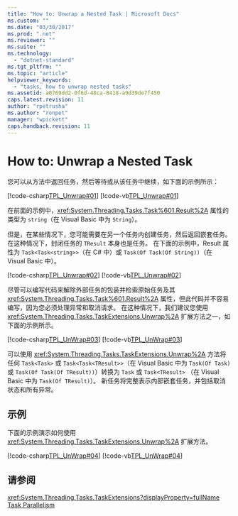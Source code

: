 ```yaml
---
title: "How to: Unwrap a Nested Task | Microsoft Docs"
ms.custom: ""
ms.date: "03/30/2017"
ms.prod: ".net"
ms.reviewer: ""
ms.suite: ""
ms.technology: 
  - "dotnet-standard"
ms.tgt_pltfrm: ""
ms.topic: "article"
helpviewer_keywords: 
  - "tasks, how to unwrap nested tasks"
ms.assetid: a0769dd2-0f6d-48ca-8418-a9d39de7f450
caps.latest.revision: 11
author: "rpetrusha"
ms.author: "ronpet"
manager: "wpickett"
caps.handback.revision: 11
---
```

# How to: Unwrap a Nested Task
您可以从方法中返回任务，然后等待或从该任务中继续，如下面的示例所示：  
  
 [!code-csharp[TPL_Unwrap#01](../../../samples/snippets/csharp/VS_Snippets_Misc/tpl_unwrap/cs/unwrapprogram.cs#01)]
 [!code-vb[TPL_Unwrap#01](../../../samples/snippets/visualbasic/VS_Snippets_Misc/tpl_unwrap/vb/snippets1-3.vb#01)]  
  
 在前面的示例中，<xref:System.Threading.Tasks.Task%601.Result%2A> 属性的类型为 `string`（在 Visual Basic 中为 `String`）。  
  
 但是，在某些情况下，您可能需要在另一个任务内创建任务，然后返回嵌套任务。  在这种情况下，封闭任务的 `TResult` 本身也是任务。  在下面的示例中，Result 属性为 `Task<Task<string>>`（在 C\# 中）或 `Task(Of Task(Of String))`（在 Visual Basic 中）。  
  
 [!code-csharp[TPL_Unwrap#02](../../../samples/snippets/csharp/VS_Snippets_Misc/tpl_unwrap/cs/unwrapprogram.cs#02)]
 [!code-vb[TPL_Unwrap#02](../../../samples/snippets/visualbasic/VS_Snippets_Misc/tpl_unwrap/vb/snippets1-3.vb#02)]  
  
 尽管可以编写代码来解除外部任务的包装并检索原始任务及其 <xref:System.Threading.Tasks.Task%601.Result%2A> 属性，但此代码并不容易编写，因为您必须处理异常和取消请求。  在这种情况下，我们建议您使用 <xref:System.Threading.Tasks.TaskExtensions.Unwrap%2A> 扩展方法之一，如下面的示例所示。  
  
 [!code-csharp[TPL_UnWrap#03](../../../samples/snippets/csharp/VS_Snippets_Misc/tpl_unwrap/cs/unwrapprogram.cs#03)]
 [!code-vb[TPL_UnWrap#03](../../../samples/snippets/visualbasic/VS_Snippets_Misc/tpl_unwrap/vb/snippets1-3.vb#03)]  
  
 可以使用 <xref:System.Threading.Tasks.TaskExtensions.Unwrap%2A> 方法将任何 `Task<Task>` 或 `Task<Task<TResult>>`（在 Visual Basic 中为 `Task(Of Task)` 或 `Task(Of Task(Of TResult))`）转换为 `Task` 或 `Task<TResult>` （在 Visual Basic 中为 `Task(Of TResult)`）。  新任务将完整表示内部嵌套任务，并包括取消状态和所有异常。  
  
## 示例  
 下面的示例演示如何使用 <xref:System.Threading.Tasks.TaskExtensions.Unwrap%2A> 扩展方法。  
  
 [!code-csharp[TPL_UnWrap#04](../../../samples/snippets/csharp/VS_Snippets_Misc/tpl_unwrap/cs/unwrapprogram.cs#04)]
 [!code-vb[TPL_UnWrap#04](../../../samples/snippets/visualbasic/VS_Snippets_Misc/tpl_unwrap/vb/snippet04.vb#04)]  
  
## 请参阅  
 <xref:System.Threading.Tasks.TaskExtensions?displayProperty=fullName>   
 [Task Parallelism](../../../docs/standard/parallel-programming/task-based-asynchronous-programming.md)